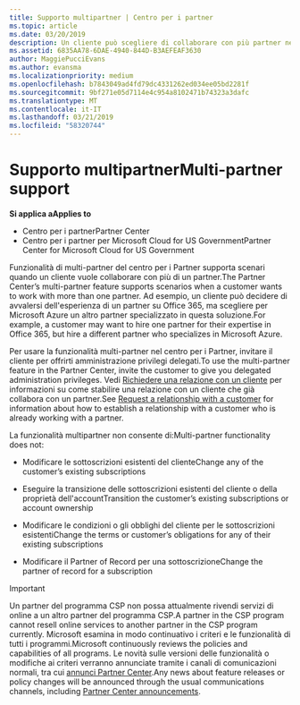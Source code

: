 ```yaml
---
title: Supporto multipartner | Centro per i partner
ms.topic: article
ms.date: 03/20/2019
description: Un cliente può scegliere di collaborare con più partner nel programma Cloud Solution Provider specializzati in servizi diversi.
ms.assetid: 6835AA78-6DAE-4940-844D-B3AEFEAF3630
author: MaggiePucciEvans
ms.author: evansma
ms.localizationpriority: medium
ms.openlocfilehash: b7843049ad4fd79dc4331262ed034ee05bd2281f
ms.sourcegitcommit: 9bf271e05d7114e4c954a8102471b74323a3dafc
ms.translationtype: MT
ms.contentlocale: it-IT
ms.lasthandoff: 03/21/2019
ms.locfileid: "58320744"
---
```

# <a name="multi-partner-support"></a><span data-ttu-id="2c230-103">Supporto multipartner</span><span class="sxs-lookup"><span data-stu-id="2c230-103">Multi-partner support</span></span>

<span data-ttu-id="2c230-104">**Si applica a**</span><span class="sxs-lookup"><span data-stu-id="2c230-104">**Applies to**</span></span>

-  <span data-ttu-id="2c230-105">Centro per i partner</span><span class="sxs-lookup"><span data-stu-id="2c230-105">Partner Center</span></span>
-  <span data-ttu-id="2c230-106">Centro per i partner per Microsoft Cloud for US Government</span><span class="sxs-lookup"><span data-stu-id="2c230-106">Partner Center for Microsoft Cloud for US Government</span></span>

<span data-ttu-id="2c230-107">Funzionalità di multi-partner del centro per i Partner supporta scenari quando un cliente vuole collaborare con più di un partner.</span><span class="sxs-lookup"><span data-stu-id="2c230-107">The Partner Center’s multi-partner feature supports scenarios when a customer wants to work with more than one partner.</span></span> <span data-ttu-id="2c230-108">Ad esempio, un cliente può decidere di avvalersi dell'esperienza di un partner su Office 365, ma scegliere per Microsoft Azure un altro partner specializzato in questa soluzione.</span><span class="sxs-lookup"><span data-stu-id="2c230-108">For example, a customer may want to hire one partner for their expertise in Office 365, but hire a different partner who specializes in Microsoft Azure.</span></span>

<span data-ttu-id="2c230-109">Per usare la funzionalità multi-partner nel centro per i Partner, invitare il cliente per offrirti amministrazione privilegi delegati.</span><span class="sxs-lookup"><span data-stu-id="2c230-109">To use the multi-partner feature in the Partner Center, invite the customer to give you delegated administration privileges.</span></span> <span data-ttu-id="2c230-110">Vedi [Richiedere una relazione con un cliente](request-a-relationship-with-a-customer.md) per informazioni su come stabilire una relazione con un cliente che già collabora con un partner.</span><span class="sxs-lookup"><span data-stu-id="2c230-110">See [Request a relationship with a customer](request-a-relationship-with-a-customer.md) for information about how to establish a relationship with a customer who is already working with a partner.</span></span>

<span data-ttu-id="2c230-111">La funzionalità multipartner non consente di:</span><span class="sxs-lookup"><span data-stu-id="2c230-111">Multi-partner functionality does not:</span></span>

- <span data-ttu-id="2c230-112">Modificare le sottoscrizioni esistenti del cliente</span><span class="sxs-lookup"><span data-stu-id="2c230-112">Change any of the customer’s existing subscriptions</span></span>

- <span data-ttu-id="2c230-113">Eseguire la transizione delle sottoscrizioni esistenti del cliente o della proprietà dell'account</span><span class="sxs-lookup"><span data-stu-id="2c230-113">Transition the customer’s existing subscriptions or account ownership</span></span>

- <span data-ttu-id="2c230-114">Modificare le condizioni o gli obblighi del cliente per le sottoscrizioni esistenti</span><span class="sxs-lookup"><span data-stu-id="2c230-114">Change the terms or customer’s obligations for any of their existing subscriptions</span></span>

- <span data-ttu-id="2c230-115">Modificare il Partner of Record per una sottoscrizione</span><span class="sxs-lookup"><span data-stu-id="2c230-115">Change the partner of record for a subscription</span></span>

> [!IMPORTANT]  
> <span data-ttu-id="2c230-116">Un partner del programma CSP non possa attualmente rivendi servizi di online a un altro partner del programma CSP.</span><span class="sxs-lookup"><span data-stu-id="2c230-116">A partner in the CSP program cannot resell online services to another partner in the CSP program currently.</span></span> <span data-ttu-id="2c230-117">Microsoft esamina in modo continuativo i criteri e le funzionalità di tutti i programmi.</span><span class="sxs-lookup"><span data-stu-id="2c230-117">Microsoft continuously reviews the policies and capabilities of all programs.</span></span> <span data-ttu-id="2c230-118">Le novità sulle versioni delle funzionalità o modifiche ai criteri verranno annunciate tramite i canali di comunicazioni normali, tra cui [annunci Partner Center](https://partner.microsoft.com/en-us/pcv/announcements).</span><span class="sxs-lookup"><span data-stu-id="2c230-118">Any news about feature releases or policy changes will be announced through the usual communications channels, including [Partner Center announcements](https://partner.microsoft.com/en-us/pcv/announcements).</span></span>